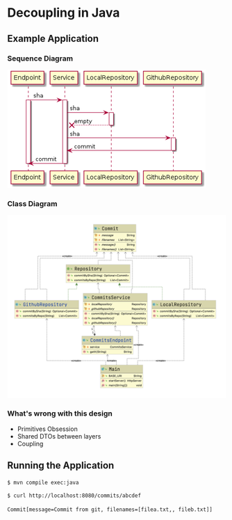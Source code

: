 # Decoupling in Java

## Example Application

### Sequence Diagram

![Sequence Diagram](./sequence-diagram.png)

### Class Diagram
![Class Diagram Before](./diagram-before.png)

### What's wrong with this design

- Primitives Obsession
- Shared DTOs between layers
- Coupling

## Running the Application

```shell script
$ mvn compile exec:java
```

```shell script
$ curl http://localhost:8080/commits/abcdef

Commit[message=Commit from git, filenames=[filea.txt,, fileb.txt]]
```
